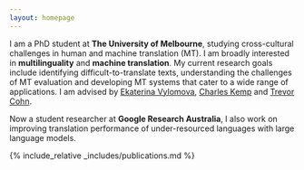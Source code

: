 ```yaml
---
layout: homepage
---
```


<!-- ## Zheng Wei Lim -->

I am a PhD student at **The University of Melbourne**, studying cross-cultural challenges in human and machine translation (MT). I am broadly interested in **multilinguality** and **machine translation**. My current research goals include identifying difficult-to-translate texts, understanding the challenges of MT evaluation and developing MT systems that cater to a wide range of applications. I am advised by [Ekaterina Vylomova](http://kat.academy/), [Charles Kemp](https://www.charleskemp.com/) and [Trevor Cohn](https://trevorcohn.github.io/).

Now a student researcher at **Google Research Australia**, I also work on improving translation performance of under-resourced languages with large language models. 

<!-- ## Research Interests

- **Computer Vision:** image recognition, image generation, video captioning
- **Machine Learning:** meta-learning, incremental learning, transfer learning -->

<!-- ## News

- **[Feb. 2020]** Our paper about incremental learning is accepted to CVPR 2020.
- **[Feb. 2020]** We will host the ACM Multimedia Asia 2020 conference in Singapore!
- **[Sept. 2019]** Our paper about few-shot learning is accepted to NeurIPS 2019.
- **[Mar. 2019]** Our paper about few-shot learning is accepted to CVPR 2019. -->

{% include_relative _includes/publications.md %}

<!-- {% include_relative _includes/services.md %} -->
